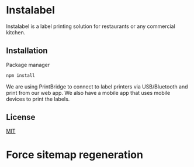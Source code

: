 # Instalabel

Instalabel is a label printing solution for restaurants or any commercial kitchen.

## Installation

Package manager

```bash
npm install
```

We are using PrintBridge to connect to label printers via USB/Bluetooth and print from our web app. We also have a mobile app that uses mobile devices to print the labels.

## License

[MIT](https://choosealicense.com/licenses/mit/)

# Force sitemap regeneration
